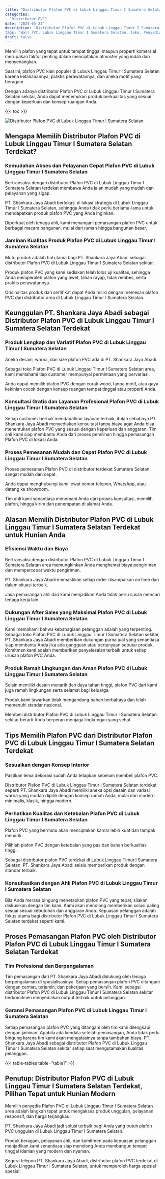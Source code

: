 ```yaml
---
title: "Distributor Plafon PVC di Lubuk Linggau Timur I Sumatera Selatan"
categories: 
- "Distributor-PVC"
date: "2024-05-23"
description: "Distributor Plafon PVC di Lubuk Linggau Timur I Sumatera Selatan untuk tempat tinggal, perkantoran, dan gerai. Panel unggulan, variasi motif, pilihan warna elegan, dengan layanan instalasi dikerjakan oleh tim profesional dan jaminan resmi!|Layanan penyediaan Plafon PVC di Lubuk Linggau Timur I Sumatera Selatan bagi kebutuhan tempat tinggal, office, maupun gerai, beserta panel terbaik dan pemasangan oleh tenaga ahli profesional dan garansi resmi.|Pilihan Plafon PVC di Lubuk Linggau Timur I Sumatera Selatan yang terpercaya untuk tempat tinggal, kantor, dan toko, bersama panel berkualitas dan penempatan ditangani oleh teknisi ahli dan garansi resmi.|Penjualan Plafon PVC di Lubuk Linggau Timur I Sumatera Selatan bagi tempat tinggal, perkantoran, serta gerai, dengan panel berkualitas dan pemasangan oleh tim profesional, lengkap beserta kepastian resmi.}"
tags: "Wall PVC, Lubuk Linggau Timur I Sumatera Selatan, toko, Penyedia, distributor"
draft: false
---
```


Memilih plafon yang tepat untuk tempat tinggal maupun properti komersial merupakan faktor penting dalam menciptakan atmosfer yang indah dan menyenangkan.

Saat ini, plafon PVC kian populer di Lubuk Linggau Timur I Sumatera Selatan karena ketahanannya, praktis perawatannya, dan aneka motif yang beragam.

Dengan adanya distributor Plafon PVC di Lubuk Linggau Timur I Sumatera Selatan sekitar, Anda dapat menemukan produk berkualitas yang sesuai dengan keperluan dan konsep ruangan Anda.

{{< toc >}}

![Distributor Plafon PVC di Lubuk Linggau Timur I Sumatera Selatan](/images/Distributor-PVC/Distributor-Plafon-PVC-di-Lubuk-Linggau-Timur-I-Sumatera-Selatan.png)


## Mengapa Memilih Distributor Plafon PVC di Lubuk Linggau Timur I Sumatera Selatan Terdekat?

### Kemudahan Akses dan Pelayanan Cepat Plafon PVC di Lubuk Linggau Timur I Sumatera Selatan

Bertransaksi dengan distributor Plafon PVC di Lubuk Linggau Timur I Sumatera Selatan terdekat membawa Anda jalan mudah yang mudah dan pelayanan yang sigap.

PT. Shankara Jaya Abadi berlokasi di lokasi strategis di Lubuk Linggau Timur I Sumatera Selatan, sehingga Anda tidak perlu berlama-lama untuk mendapatkan produk plafon PVC yang Anda inginkan.

Diperkuat oleh tenaga ahli, kami menangani pemasangan plafon PVC untuk berbagai macam bangunan, mulai dari rumah hingga bangunan besar.

### Jaminan Kualitas Produk Plafon PVC di Lubuk Linggau Timur I Sumatera Selatan

Mutu produk adalah hal utama bagi PT. Shankara Jaya Abadi sebagai distributor Plafon PVC di Lubuk Linggau Timur I Sumatera Selatan sekitar.

Produk plafon PVC yang kami sediakan telah lolos uji kualitas, sehingga Anda memperoleh plafon yang awet, tahan rayap, tidak rembes, serta praktis perawatannya.

Orisinalitas produk dan sertifikat dapat Anda miliki dengan memesan plafon PVC dari distributor area di Lubuk Linggau Timur I Sumatera Selatan.

## Keunggulan PT. Shankara Jaya Abadi sebagai Distributor Plafon PVC di Lubuk Linggau Timur I Sumatera Selatan Terdekat

### Produk Lengkap dan Variatif Plafon PVC di Lubuk Linggau Timur I Sumatera Selatan

Aneka desain, warna, dan size plafon PVC ada di PT. Shankara Jaya Abadi.

Sebagai toko Plafon PVC di Lubuk Linggau Timur I Sumatera Selatan area, kami memahami tiap customer mempunyai permintaan yang bervariasi.

Anda dapat memilih plafon PVC dengan corak wood, tanpa motif, atau gaya kekinian cocok dengan konsep ruangan tempat tinggal atau properti Anda.

### Konsultasi Gratis dan Layanan Profesional Plafon PVC di Lubuk Linggau Timur I Sumatera Selatan

Setiap customer berhak mendapatkan layanan terbaik, itulah sebabnya PT. Shankara Jaya Abadi menyediakan konsultasi tanpa biaya agar Anda bisa menentukan plafon PVC yang sesuai dengan keperluan dan anggaran. Tim ahli kami siap membantu Anda dari proses pemilihan hingga pemasangan Plafon PVC di lokasi Anda.

### Proses Pemesanan Mudah dan Cepat Plafon PVC di Lubuk Linggau Timur I Sumatera Selatan

Proses pemesanan Plafon PVC di distributor terdekat Sumatera Selatan sangat mudah dan cepat.

Anda dapat menghubungi kami lewat nomor telepon, WhatsApp, atau datang ke showroom.

Tim ahli kami senantiasa menemani Anda dari proses konsultasi, memilih plafon, hingga kirim dan penempatan di alamat Anda.

## Alasan Memilih Distributor Plafon PVC di Lubuk Linggau Timur I Sumatera Selatan Terdekat untuk Hunian Anda

### Efisiensi Waktu dan Biaya

Bertransaksi dengan distributor Plafon PVC di Lubuk Linggau Timur I Sumatera Selatan area memungkinkan Anda menghemat biaya pengiriman dan mempercepat waktu pengiriman.

PT. Shankara Jaya Abadi memastikan setiap order disampaikan on time dan dalam situasi terbaik.

Jasa pemasangan ahli dari kami menjadikan Anda tidak perlu susah mencari tenaga kerja lain.

### Dukungan After Sales yang Maksimal Plafon PVC di Lubuk Linggau Timur I Sumatera Selatan

Kami memahami bahwa kebahagiaan pelanggan adalah yang terpenting. Sebagai toko Plafon PVC di Lubuk Linggau Timur I Sumatera Selatan sekitar, PT. Shankara Jaya Abadi memberikan dukungan purna jual yang senantiasa siap membantu Anda jika ada gangguan atau pertanyaan seputar produk. Komitmen kami adalah memberikan penyelesaian terbaik untuk setiap urusan plafon PVC Anda.

### Produk Ramah Lingkungan dan Aman Plafon PVC di Lubuk Linggau Timur I Sumatera Selatan

Selain memiliki desain menarik dan daya tahan tinggi, plafon PVC dari kami juga ramah lingkungan serta selamat bagi keluarga.

Produk kami tawarkan tidak mengandung bahan berbahaya dan telah memenuhi standar nasional.

Membeli distributor Plafon PVC di Lubuk Linggau Timur I Sumatera Selatan sekitar berarti Anda berperan menjaga lingkungan yang sehat.

## Tips Memilih Plafon PVC dari Distributor Plafon PVC di Lubuk Linggau Timur I Sumatera Selatan Terdekat

### Sesuaikan dengan Konsep Interior

Pastikan tema dekorasi sudah Anda tetapkan sebelum membeli plafon PVC.

Distributor Plafon PVC di Lubuk Linggau Timur I Sumatera Selatan terdekat seperti PT. Shankara Jaya Abadi memiliki aneka opsi desain dan variasi warna yang mudah dipilih dengan konsep rumah Anda, mulai dari modern minimalis, klasik, hingga modern.

### Perhatikan Kualitas dan Ketebalan Plafon PVC di Lubuk Linggau Timur I Sumatera Selatan

Plafon PVC yang bermutu akan menciptakan kamar lebih kuat dan tampak menarik.

Pilihlah plafon PVC dengan ketebalan yang pas dan bahan berkualitas tinggi.

Sebagai distributor plafon PVC terdekat di Lubuk Linggau Timur I Sumatera Selatan, PT. Shankara Jaya Abadi selalu memberikan produk dengan standar terbaik.

### Konsultasikan dengan Ahli Plafon PVC di Lubuk Linggau Timur I Sumatera Selatan

Bila Anda merasa bingung menetapkan plafon PVC yang tepat, silakan diskusikan dengan tim kami. Kami akan menolong memberikan solusi paling sesuai sesuai kebutuhan dan anggaran Anda. Kepuasan pelanggan adalah fokus utama bagi distributor Plafon PVC di Lubuk Linggau Timur I Sumatera Selatan terdekat seperti kami.

## Proses Pemasangan Plafon PVC oleh Distributor Plafon PVC di Lubuk Linggau Timur I Sumatera Selatan Terdekat

### Tim Profesional dan Berpengalaman

Tim pemasangan dari PT. Shankara Jaya Abadi didukung oleh tenaga berpengalaman di spesialisasinya. Setiap pemasangan plafon PVC ditangani dengan cermat, terjamin, dan pekerjaan yang bersih. Kami sebagai distributor Plafon PVC di Lubuk Linggau Timur I Sumatera Selatan sekitar berkomitmen menyediakan output terbaik untuk pelanggan.

### Garansi Pemasangan Plafon PVC di Lubuk Linggau Timur I Sumatera Selatan

Setiap pemasangan plafon PVC yang ditangani oleh tim kami dilengkapi dengan jaminan. Apabila ada kendala setelah pemasangan, Anda tidak perlu bingung karena tim kami akan mengatasinya tanpa tambahan biaya. PT. Shankara Jaya Abadi sebagai distributor Plafon PVC di Lubuk Linggau Timur I Sumatera Selatan sekitar setiap saat mengutamakan kualitas pelanggan.

{{< table-tables table="table1" >}}

## Penutup: Distributor Plafon PVC di Lubuk Linggau Timur I Sumatera Selatan Terdekat, Pilihan Tepat untuk Hunian Modern

Memilih penyedia Plafon PVC di Lubuk Linggau Timur I Sumatera Selatan area adalah langkah tepat untuk mengakses produk unggulan, pelayanan responsif, dan harga terjangkau.

PT. Shankara Jaya Abadi jadi solusi terbaik bagi Anda yang butuh plafon PVC unggulan di Lubuk Linggau Timur I Sumatera Selatan.

Produk beragam, pelayanan ahli, dan komitmen pada kepuasan pelanggan menjadikan kami senantiasa siap menolong Anda membangun tempat tinggal idaman yang modern dan nyaman.

Segera telepon PT. Shankara Jaya Abadi, distributor plafon PVC terdekat di Lubuk Linggau Timur I Sumatera Selatan, untuk memperoleh harga spesial spesial!